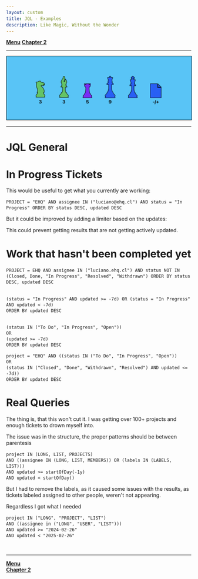 ```yaml
---
layout: custom
title: JQL - Examples
description: Like Magic, Without the Wonder
---
```


<div class="nav-buttons">
  <a href="/pages/jira" class="custom-button right"><strong>Menu</strong></a>
  <a href="/pages/jira-chapter-2" class="custom-button left"><strong>Chapter 2</strong></a>
</div>

---

<img class="myImg" src="../images/headers/cian-chess-board.png" alt="cian-chess-board" style="border: 1px solid #000; border-radius: 1px; padding: 0px; cursor: pointer;">

---

# JQL General



# In Progress Tickets

This would be useful to get what you currently are working:

```
PROJECT = "EHQ" AND assignee IN ("luciano@ehq.cl") AND status = "In Progress" ORDER BY status DESC, updated DESC      
```

But it could be improved by adding a limiter based on the updates:


This could prevent getting results that are not getting actively updated.




# Work that hasn't been completed yet



```
PROJECT = EHQ AND assignee IN ("luciano.ehq.cl") AND status NOT IN (Closed, Done, "In Progress", "Resolved", "Withdrawn") ORDER BY status DESC, updated DESC
```


## 

```
(status = "In Progress" AND updated >= -7d) OR (status = "In Progress" AND updated < -7d)  
ORDER BY updated DESC
```

##

```
(status IN ("To Do", "In Progress", "Open"))  
OR  
(updated >= -7d)  
ORDER BY updated DESC
```

```
project = "EHQ" AND ((status IN ("To Do", "In Progress", "Open"))  
OR  
(status IN ("Closed", "Done", "Withdrawn", "Resolved") AND updated <= -7d))  
ORDER BY updated DESC
```

# Real Queries

The thing is, that this won't cut it. I was getting over 100+ projects and enough tickets to drown myself into.

The issue was in the structure, the proper patterns should be between parentesis 

```
project IN (LONG, LIST, PROJECTS)  
AND ((assignee IN (LONG, LIST, MEMBERS)) OR (labels IN (LABELS, LIST)))  
AND updated >= startOfDay(-1y)  
AND updated < startOfDay()
```

But I had to remove the labels, as it caused some issues with the results, as tickets labeled assigned to other people, weren't not appearing.

Regardless I got what I needed

```
project IN ("LONG", "PROJECT", "LIST")
AND ((assignee in ("LONG", "USER", "LIST")))
AND updated >= "2024-02-26"
AND updated < "2025-02-26"
```



<br>


---

<div class="nav-buttons">
  <a href="/pages/jira" class="custom-button right"><strong>Menu</strong></a>
</div>
<a href="/pages/jira-chapter-2" class="custom-button right"><strong>Chapter 2</strong></a>
